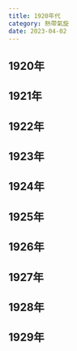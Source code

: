 ```yaml
---
title: 1920年代
category: 熱帶氣旋
date: 2023-04-02
---
```

<adsense></adsense>

## 1920年
## 1921年
## 1922年
## 1923年
## 1924年
## 1925年
## 1926年
## 1927年
## 1928年
## 1929年